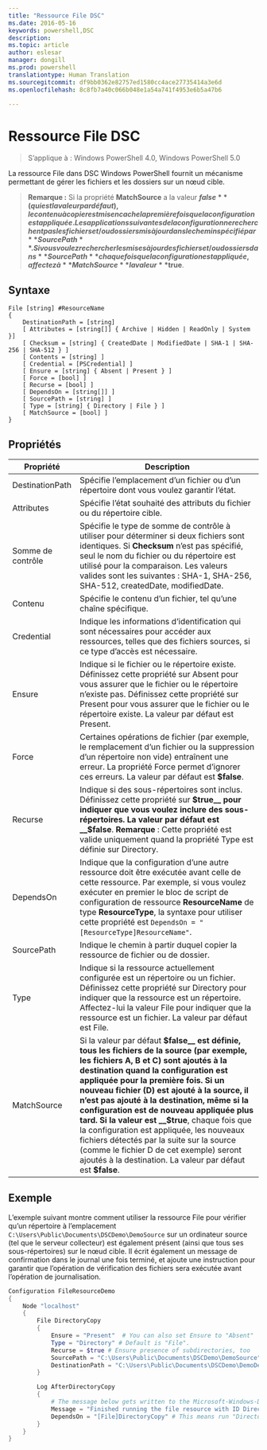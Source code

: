 ```yaml
---
title: "Ressource File DSC"
ms.date: 2016-05-16
keywords: powershell,DSC
description: 
ms.topic: article
author: eslesar
manager: dongill
ms.prod: powershell
translationtype: Human Translation
ms.sourcegitcommit: df9bb0362e82757ed1580cc4ace27735414a3e6d
ms.openlocfilehash: 8c8fb7a40c066b048e1a54a741f4953e6b5a47b6

---
```


# Ressource File DSC

> S’applique à : Windows PowerShell 4.0, Windows PowerShell 5.0

La ressource File dans DSC Windows PowerShell fournit un mécanisme permettant de gérer les fichiers et les dossiers sur un nœud cible.

>**Remarque :** Si la propriété **MatchSource** a la valeur **$false** (qui est la valeur par défaut), le contenu à copier est mis en cache la première fois que la configuration est appliquée. 
>Les applications suivantes de la configuration ne recherchent pas les fichiers et/ou dossiers mis à jour dans le chemin spécifié par **SourcePath**. Si vous voulez rechercher les mises à jour des fichiers et/ou dossiers dans **SourcePath** chaque fois que la configuration est appliquée, affectez à **MatchSource** la valeur **$true**. 

## Syntaxe
```
File [string] #ResourceName
{
    DestinationPath = [string]
    [ Attributes = [string[]] { Archive | Hidden | ReadOnly | System }]
    [ Checksum = [string] { CreatedDate | ModifiedDate | SHA-1 | SHA-256 | SHA-512 } ]
    [ Contents = [string] ]
    [ Credential = [PSCredential] ]
    [ Ensure = [string] { Absent | Present } ] 
    [ Force = [bool] ]
    [ Recurse = [bool] ]
    [ DependsOn = [string[]] ]
    [ SourcePath = [string] ]
    [ Type = [string] { Directory | File } ] 
    [ MatchSource = [bool] ]
}
```

## Propriétés

|  Propriété  |  Description   | 
|---|---| 
| DestinationPath| Spécifie l’emplacement d’un fichier ou d’un répertoire dont vous voulez garantir l’état.| 
| Attributes| Spécifie l’état souhaité des attributs du fichier ou du répertoire cible.| 
| Somme de contrôle| Spécifie le type de somme de contrôle à utiliser pour déterminer si deux fichiers sont identiques. Si __Checksum__ n’est pas spécifié, seul le nom du fichier ou du répertoire est utilisé pour la comparaison. Les valeurs valides sont les suivantes : SHA-1, SHA-256, SHA-512, createdDate, modifiedDate.| 
| Contenu| Spécifie le contenu d’un fichier, tel qu’une chaîne spécifique.| 
| Credential| Indique les informations d’identification qui sont nécessaires pour accéder aux ressources, telles que des fichiers sources, si ce type d’accès est nécessaire.| 
| Ensure| Indique si le fichier ou le répertoire existe. Définissez cette propriété sur Absent pour vous assurer que le fichier ou le répertoire n’existe pas. Définissez cette propriété sur Present pour vous assurer que le fichier ou le répertoire existe. La valeur par défaut est Present.| 
| Force| Certaines opérations de fichier (par exemple, le remplacement d’un fichier ou la suppression d’un répertoire non vide) entraînent une erreur. La propriété Force permet d’ignorer ces erreurs. La valeur par défaut est __$false__.| 
| Recurse| Indique si des sous-répertoires sont inclus. Définissez cette propriété sur __$true__ pour indiquer que vous voulez inclure des sous-répertoires. La valeur par défaut est __$false__. **Remarque** : Cette propriété est valide uniquement quand la propriété Type est définie sur Directory.| 
| DependsOn | Indique que la configuration d’une autre ressource doit être exécutée avant celle de cette ressource. Par exemple, si vous voulez exécuter en premier le bloc de script de configuration de ressource __ResourceName__ de type __ResourceType__, la syntaxe pour utiliser cette propriété est `DependsOn = "[ResourceType]ResourceName"`.| 
| SourcePath| Indique le chemin à partir duquel copier la ressource de fichier ou de dossier.| 
| Type| Indique si la ressource actuellement configurée est un répertoire ou un fichier. Définissez cette propriété sur Directory pour indiquer que la ressource est un répertoire. Affectez-lui la valeur File pour indiquer que la ressource est un fichier. La valeur par défaut est File.| 
| MatchSource| Si la valeur par défaut __$false__ est définie, tous les fichiers de la source (par exemple, les fichiers A, B et C) sont ajoutés à la destination quand la configuration est appliquée pour la première fois. Si un nouveau fichier (D) est ajouté à la source, il n’est pas ajouté à la destination, même si la configuration est de nouveau appliquée plus tard. Si la valeur est __$true__, chaque fois que la configuration est appliquée, les nouveaux fichiers détectés par la suite sur la source (comme le fichier D de cet exemple) seront ajoutés à la destination. La valeur par défaut est **$false**.| 

## Exemple

L’exemple suivant montre comment utiliser la ressource File pour vérifier qu’un répertoire à l’emplacement `C:\Users\Public\Documents\DSCDemo\DemoSource` sur un ordinateur source (tel que le serveur collecteur) est également présent (ainsi que tous ses sous-répertoires) sur le nœud cible. Il écrit également un message de confirmation dans le journal une fois terminé, et ajoute une instruction pour garantir que l’opération de vérification des fichiers sera exécutée avant l’opération de journalisation.

```powershell
Configuration FileResourceDemo
{
    Node "localhost"
    {
        File DirectoryCopy
        {
            Ensure = "Present"  # You can also set Ensure to "Absent"
            Type = "Directory" # Default is "File".
            Recurse = $true # Ensure presence of subdirectories, too
            SourcePath = "C:\Users\Public\Documents\DSCDemo\DemoSource"
            DestinationPath = "C:\Users\Public\Documents\DSCDemo\DemoDestination"    
        }

        Log AfterDirectoryCopy
        {
            # The message below gets written to the Microsoft-Windows-Desired State Configuration/Analytic log
            Message = "Finished running the file resource with ID DirectoryCopy"
            DependsOn = "[File]DirectoryCopy" # This means run "DirectoryCopy" first.
        }
    }
}
```




<!--HONumber=Aug16_HO3-->


